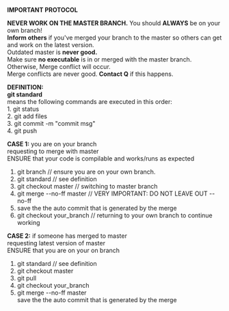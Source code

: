 **IMPORTANT PROTOCOL**

**NEVER WORK ON THE MASTER BRANCH.** You should **ALWAYS** be on your own branch! <br />
**Inform others** if you've merged your branch to the master so others can get and work on the latest version. <br />
Outdated master is **never good.** <br />
Make sure **no executable** is in or merged with the master branch. Otherwise, Merge conflict will occur. <br />
Merge conflicts are never good. **Contact Q** if this happens. <br />

**DEFINITION:** <br />
  **git standard** <br />
    means the following commands are executed in this order: <br />
      1. git status <br />
      2. git add files <br />
      3. git commit -m "commit msg" <br />
      4. git push <br />

**CASE 1:** you are on your branch <br />
 requesting to merge with master <br />
  ENSURE that your code is compilable and works/runs as expected <br />

1. git branch  // ensure you are on your own branch. <br />
2. git standard  // see definition <br />
3. git checkout master  // switching to master branch <br />
4. git merge --no-ff master // VERY IMPORTANT: DO NOT LEAVE OUT --no-ff <br />
5. save the the auto commit that is generated by the merge <br />
6. git checkout your_branch  // returning to your own branch to continue working <br />

**CASE 2:** if someone has merged to master <br />
  requesting latest version of master <br />
    ENSURE that you are on your on branch <br />

1. git standard  // see definition <br />
2. git checkout master <br />
3. git pull <br />
4. git checkout your_branch <br />
5. git merge --no-ff master <br />
save the the auto commit that is generated by the merge 
